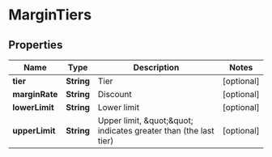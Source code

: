 
# MarginTiers

## Properties

Name | Type | Description | Notes
------------ | ------------- | ------------- | -------------
**tier** | **String** | Tier |  [optional]
**marginRate** | **String** | Discount |  [optional]
**lowerLimit** | **String** | Lower limit |  [optional]
**upperLimit** | **String** | Upper limit, \&quot;\&quot; indicates greater than (the last tier) |  [optional]

